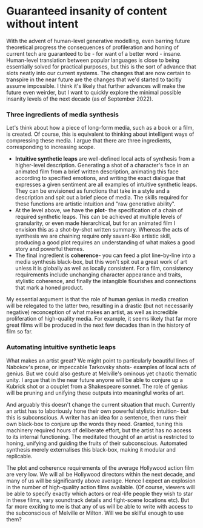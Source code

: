 # Guaranteed insanity of content without intent

With the advent of human-level generative modelling, even barring future theoretical progress the consequences of profileration and honing of current tech are guaranteed to be - for want of a better word - insane. Human-level translation between popular languages is close to being essentially solved for practical purposes, but this is the sort of advance that slots neatly into our current systems. The changes that are now certain to transpire in the near future are the changes that we'd started to tacitly assume impossible. I think it's likely that further advances will make the future even weirder, but I want to quickly explore the minimal possible insanity levels of the next decade (as of September 2022).

### Three ingredients of media synthesis

Let's think about how a piece of long-form media, such as a book or a film, is created. Of course, this is equivalent to thinking about intelligent ways of compressing these media. I argue that there are three ingredients, corresponding to increasing scope.

- **Intuitive synthetic leaps** are well-defined local acts of synthesis from a higher-level description. Generating a shot of a character's face in an animated film from a brief written description, animating this face according to specified emotions, and writing the exact dialogue that expresses a given sentiment are all examples of intuitive synthetic leaps. They can be envisioned as functions that take in a style and a description and spit out a brief piece of media. The skills required for these functions are artistic intuition and "raw generative ability".
- At the level above, we have the **plot**- the specification of a chain of required synthetic leaps. This can be achieved at multiple levels of granularity, or even made hierarchical, but for an animated film I envision this as a shot-by-shot written summary. Whereas the acts of synthesis we are chaining require only savant-like artistic skill, producing a good plot requires an understanding of what makes a good story and powerful themes.
- The final ingredient is **coherence**- you can feed a plot line-by-line into a media synthesis black-box, but this won't spit out a great work of art unless it is globally as well as locally consistent. For a film, consistency requirements include unchanging character appearance and traits, stylistic coherence, and finally the intangible flourishes and connections that mark a honed product.

My essential argument is that the role of human genius in media creation will be relegated to the latter two, resulting in a drastic (but not necessarily negative) reconception of what makes an artist, as well as incredible proliferation of high-quality media. For example, it seems likely that far more great films will be produced in the next few decades than in the history of film so far.

### Automating intuitive synthetic leaps

What makes an artist great? We might point to particularly beautiful lines of Nabokov's prose, or impeccable Tarkovsky shots- examples of local acts of genius. But we could also gesture at Melville's ominous yet chaotic thematic unity. I argue that in the near future anyone will be able to conjure up a Kubrick shot or a couplet from a Shakespeare sonnet. The role of genius will be pruning and unifying these outputs into meaningful works of art.

And arguably this doesn't change the current situation that much. Currently an artist has to laboriously hone their own powerful stylistic intuition- but this is subconscious. A writer has an idea for a sentence, then runs their own black-box to conjure up the words they need. Granted, tuning this machinery required hours of deliberate effort, but the artist has no access to its internal functioning. The meditated thought of an artist is restricted to honing, unifying and guiding the fruits of their subconscious. Automated synthesis merely externalises this black-box, making it modular and replicable.

The plot and coherence requirements of the average Hollywood action film are very low. We will all be Hollywood directors within the next decade, and many of us will be significantly above average. Hence I expect an explosion in the number of high-quality action films available. (Of course, viewers will be able to specify exactly which actors or real-life people they wish to star in these films, vary soundtrack details and fight-scene locations etc). But far more exciting to me is that any of us will be able to write with access to the subconscious of Melville or Milton. Will we be skilful enough to use them?